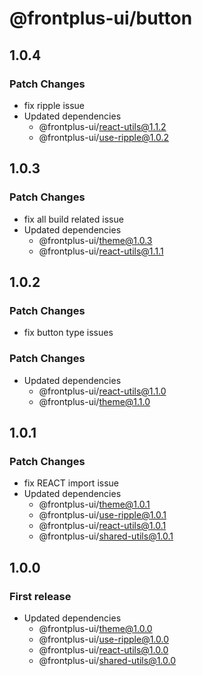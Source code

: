 # @frontplus-ui/button

## 1.0.4

### Patch Changes

- fix ripple issue
- Updated dependencies
  - @frontplus-ui/react-utils@1.1.2
  - @frontplus-ui/use-ripple@1.0.2

## 1.0.3

### Patch Changes

- fix all build related issue
- Updated dependencies
  - @frontplus-ui/theme@1.0.3
  - @frontplus-ui/react-utils@1.1.1

## 1.0.2

### Patch Changes

- fix button type issues

### Patch Changes

- Updated dependencies
  - @frontplus-ui/react-utils@1.1.0
  - @frontplus-ui/theme@1.1.0

## 1.0.1

### Patch Changes

- fix REACT import issue
- Updated dependencies
  - @frontplus-ui/theme@1.0.1
  - @frontplus-ui/use-ripple@1.0.1
  - @frontplus-ui/react-utils@1.0.1
  - @frontplus-ui/shared-utils@1.0.1

## 1.0.0

### First release

- Updated dependencies
  - @frontplus-ui/theme@1.0.0
  - @frontplus-ui/use-ripple@1.0.0
  - @frontplus-ui/react-utils@1.0.0
  - @frontplus-ui/shared-utils@1.0.0
